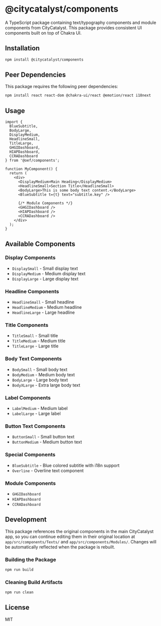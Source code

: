 # @citycatalyst/components

A TypeScript package containing text/typography components and module components from CityCatalyst. This package provides consistent UI components built on top of Chakra UI.

## Installation

```bash
npm install @citycatalyst/components
```

## Peer Dependencies

This package requires the following peer dependencies:

```bash
npm install react react-dom @chakra-ui/react @emotion/react i18next
```

## Usage

```tsx
import { 
  BlueSubtitle, 
  BodyLarge, 
  DisplayMedium, 
  HeadlineSmall,
  TitleLarge,
  GHGIDashboard,
  HIAPDashboard,
  CCRADashboard
} from '@oef/components';

function MyComponent() {
  return (
    <div>
      <DisplayMedium>Main Heading</DisplayMedium>
      <HeadlineSmall>Section Title</HeadlineSmall>
      <BodyLarge>This is some body text content.</BodyLarge>
      <BlueSubtitle t={t} text="subtitle.key" />
      
      {/* Module Components */}
      <GHGIDashboard />
      <HIAPDashboard />
      <CCRADashboard />
    </div>
  );
}
```

## Available Components

### Display Components
- `DisplaySmall` - Small display text
- `DisplayMedium` - Medium display text  
- `DisplayLarge` - Large display text

### Headline Components
- `HeadlineSmall` - Small headline
- `HeadlineMedium` - Medium headline
- `HeadlineLarge` - Large headline

### Title Components
- `TitleSmall` - Small title
- `TitleMedium` - Medium title
- `TitleLarge` - Large title

### Body Text Components
- `BodySmall` - Small body text
- `BodyMedium` - Medium body text
- `BodyLarge` - Large body text
- `BodyXLarge` - Extra large body text

### Label Components
- `LabelMedium` - Medium label
- `LabelLarge` - Large label

### Button Text Components
- `ButtonSmall` - Small button text
- `ButtonMedium` - Medium button text

### Special Components
- `BlueSubtitle` - Blue colored subtitle with i18n support
- `Overline` - Overline text component

### Module Components
- `GHGIDashboard` 
- `HIAPDashboard` 
- `CCRADashboard` 

## Development

This package references the original components in the main CityCatalyst app, so you can continue editing them in their original location at `app/src/components/Texts/` and `app/src/components/Modules/`. Changes will be automatically reflected when the package is rebuilt.

### Building the Package

```bash
npm run build
```

### Cleaning Build Artifacts

```bash
npm run clean
```

## License

MIT
